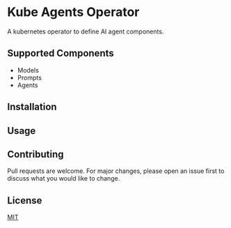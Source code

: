 # Kube Agents Operator
A kubernetes operator to define AI agent components. 

## Supported Components
- Models
- Prompts
- Agents

## Installation

## Usage

## Contributing
Pull requests are welcome. For major changes, please open an issue first to discuss what you would like to change.

## License
[MIT](LICENSE)
